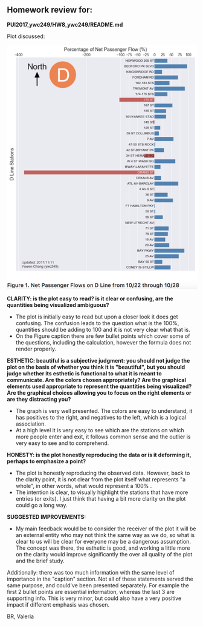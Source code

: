 ## Homework review for:
__PUI2017_ywc249/HW8_ywc249/README.md__

Plot discussed:

![Alt text](ywc249_plot.png)

__CLARITY: is the plot easy to read? is it clear or confusing, are the quantities being visualized ambiguous?__

- The plot is initially easy to read but upon a closer look it does get confusing. The confusion leads to the question what is the 100%, quantities should be adding to 100 and it is not very clear what that is. 
- On the Figure caption there are few bullet points which cover some of the questions, including the calculation, however the formula does not render properly. 


__ESTHETIC: beautiful is a subjective judgment: you should not judge the plot on the basis of whether you think it is "beautiful", but you should judge whether its esthetic is functional to what it is meant to communicate. Are the colors chosen appropriately? Are the graphical elements used appropriate to represent the quantities being visualized? Are the graphical choices allowing you to focus on the right elements or are they distracting you?__

- The graph is very well presented. The colors are easy to understand, it has positives to the right, and negatives to the left, which is a logical association. 
- At a high level it is very easy to see which are the stations on which more people enter and exit, it follows common sense and the outlier is very easy to see and to comprehend. 


__HONESTY: is the plot honestly reproducing the data or is it deforming it, perhaps to emphasize a point?__

- The plot is honestly reproducing the observed data. However, back to the clarity point, it is not clear from the plot itself what represents "a whole", in other words, what would represent a 100% .  
- The intention is clear, to visually highlight the stations that have more entries (or exits). I just think that having a bit more clarity on the plot could go a long way. 


__SUGGESTED IMPROVEMENTS:__

- My main feedback would be to consider the receiver of the plot it will be an external entity who may not think the same way as we do, so what is clear to us will be clear for everyone may be a dangerous assumption.  The concept was there, the esthetic is good, and working a little more on the clarity would improve significantly the over all quality of the plot and the brief study. 

Additionally: there was too much information with the same level of importance in the "caption" section. Not all of these statements served the same purpose, and could've been presented separately.  For example the first 2 bullet points are essential information, whereas the last 3 are supporting info.  This is very minor, but could also have a very positive impact if different emphasis was chosen.

BR,
Valeria
